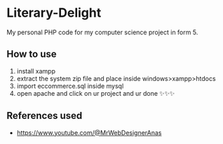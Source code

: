 # Literary-Delight
My personal PHP code for my computer science project in form 5.
## How to use
1) install xampp
2) extract the system zip file and place inside windows>xampp>htdocs
3) import eccommerce.sql inside mysql
4) open apache and click on ur project and ur done ✨✨✨
## References used
* https://www.youtube.com/@MrWebDesignerAnas
